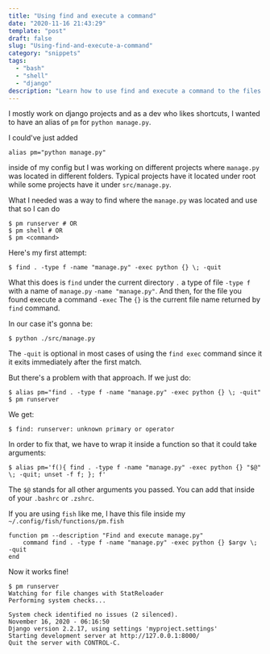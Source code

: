 ```yaml
---
title: "Using find and execute a command"
date: "2020-11-16 21:43:29"
template: "post"
draft: false
slug: "Using-find-and-execute-a-command"
category: "snippets"
tags:
  - "bash"
  - "shell"
  - "django"
description: "Learn how to use find and execute a command to the files returned by findhj"
---
```


I mostly work on django projects and as a dev who likes shortcuts,
I wanted to have an alias of `pm` for `python manage.py`.

I could've just added

```shell
alias pm="python manage.py"
```

inside of my config but I was working on different projects where `manage.py` was located in different folders.
Typical projects have it located under root while some projects have it under `src/manage.py`.

What I needed was a way to find where the `manage.py` was located and use that so I can do

```shell
$ pm runserver # OR
$ pm shell # OR
$ pm <command>
```

Here's my first attempt:

```shell
$ find . -type f -name "manage.py" -exec python {} \; -quit
```

What this does is `find` under the current directory `.` a type of file `-type f` with a name of `manage.py` `-name "manage.py"`.
And then, for the file you found execute a command `-exec` The `{}` is the current file name returned by `find` command.

In our case it's gonna be:

```shell
$ python ./src/manage.py
```

The `-quit` is optional in most cases of using the `find exec` command since it it exits immediately after the first match.

But there's a problem with that approach. If we just do:

```shell
$ alias pm="find . -type f -name "manage.py" -exec python {} \; -quit"
$ pm runserver
```

We get:

```shell
$ find: runserver: unknown primary or operator
```

In order to fix that, we have to wrap it inside a function so that it could take arguments:

```shell
$ alias pm='f(){ find . -type f -name "manage.py" -exec python {} "$@" \; -quit; unset -f f; }; f'
```

The `$@` stands for all other arguments you passed. You can add that inside of your `.bashrc` or `.zshrc`.

If you are using `fish` like me, I have this file inside my `~/.config/fish/functions/pm.fish`

```shell
function pm --description "Find and execute manage.py"
    command find . -type f -name "manage.py" -exec python {} $argv \; -quit
end
```

Now it works fine!

```shell
$ pm runserver
Watching for file changes with StatReloader
Performing system checks...

System check identified no issues (2 silenced).
November 16, 2020 - 06:16:50
Django version 2.2.17, using settings 'myproject.settings'
Starting development server at http://127.0.0.1:8000/
Quit the server with CONTROL-C.
```
